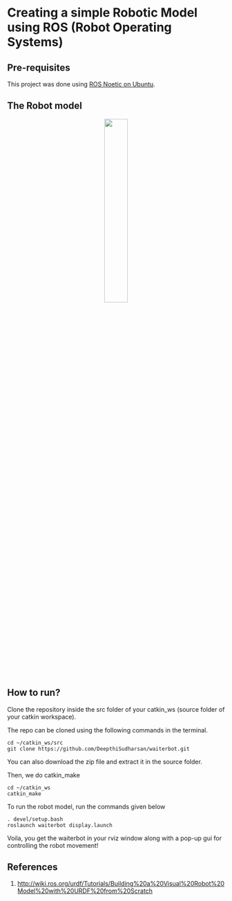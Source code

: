 
# Creating a simple Robotic Model using ROS (Robot Operating Systems)

## Pre-requisites

This project was done using [ROS Noetic on Ubuntu](http://wiki.ros.org/noetic/Installation/Ubuntu). 

## The Robot model

<p align="center" width="100%">
    <img width="33%" src="https://user-images.githubusercontent.com/59824729/119781981-42110080-bee9-11eb-8ac9-1dd602b7655c.png"> 
</p>


## How to run?

Clone the repository inside the src folder of your catkin_ws (source folder of your catkin workspace).

The repo can be cloned using the following commands in the terminal. 

```
cd ~/catkin_ws/src
git clone https://github.com/DeepthiSudharsan/waiterbot.git
```
You can also download the zip file and extract it in the source folder.

Then, we do catkin_make

```
cd ~/catkin_ws
catkin_make
```
To run the robot model, run the commands given below

```
. devel/setup.bash
roslaunch waiterbot display.launch
```
Voila, you get the waiterbot in your rviz window along with a pop-up gui for controlling the robot movement!

## References

1. http://wiki.ros.org/urdf/Tutorials/Building%20a%20Visual%20Robot%20Model%20with%20URDF%20from%20Scratch
